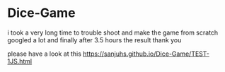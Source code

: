 # Dice-Game
i took a very long time to trouble shoot and make the game from scratch
googled a lot and finally after 3.5 hours the result
thank you

please have a look at this
https://sanjuhs.github.io/Dice-Game/TEST-1JS.html
